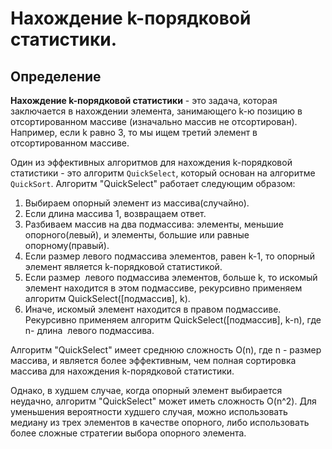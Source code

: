 # Нахождение k-порядковой статистики.

## Определение

**Нахождение k-порядковой статистики** - это задача, которая заключается в нахождении элемента, занимающего k-ю позицию в отсортированном массиве (изначально массив не отсортирован). Например, если k равно 3, то мы ищем третий элемент в отсортированном массиве.

Один из эффективных алгоритмов для нахождения k-порядковой статистики - это алгоритм `QuickSelect`, который основан на алгоритме `QuickSort`. Алгоритм "QuickSelect" работает следующим образом:

1) Выбираем опорный элемент из массива(случайно).
2) Если длина массива 1, возвращаем ответ.
3) Разбиваем массив на два подмассива: элементы, меньшие опорного(левый), и элементы, большие или равные опорному(правый).
4) Если размер левого подмассива элементов, равен k-1, то опорный элемент является k-порядковой статистикой.
5) Если размер  левого подмассива элементов, больше k, то искомый элемент находится в этом подмассиве, рекурсивно применяем алгоритм QuickSelect([подмассив], k).
6) Иначе, искомый элемент находится в правом подмассиве. Рекурсивно применяем алгоритм QuickSelect([подмассив], k-n), где n- длина  левого подмассива.

Алгоритм "QuickSelect" имеет среднюю сложность O(n), где n - размер массива, и является более эффективным, чем полная сортировка массива для нахождения k-порядковой статистики.

Однако, в худшем случае, когда опорный элемент выбирается неудачно, алгоритм "QuickSelect" может иметь сложность O(n^2). Для уменьшения вероятности худшего случая, можно использовать медиану из трех элементов в качестве опорного, либо использовать более сложные стратегии выбора опорного элемента.
